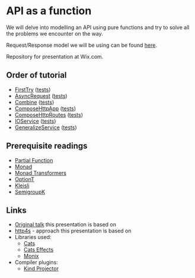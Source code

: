 # API as a function 

We will delve into modelling an API using pure functions and try to solve all the problems we encounter on the way.

Request/Response model we will be using can be found [here](/src/main/scala/other/Base.scala).

Repository for presentation at Wix.com.

## Order of tutorial

- [FirstTry](/src/main/scala/FirstTry.scala) ([tests](/src/test/scala/FirstTryTest.scala))
- [AsyncRequest](/src/main/scala/AsyncRequest.scala) ([tests](/src/test/scala/AsyncRequestTest.scala))
- [Combine](/src/main/scala/Combine.scala) ([tests](/src/test/scala/CombineTest.scala))
- [ComposeHttpApp](/src/main/scala/ComposeHttpApp.scala) ([tests](/src/test/scala/ComposeHttpAppTest.scala))
- [ComposeHttpRoutes](/src/main/scala/ComposeHttpRoutes.scala) ([tests](/src/test/scala/ComposeHttpRoutesTest.scala))
- [IOService](/src/main/scala/IOService.scala) ([tests](/src/test/scala/IOServiceTest.scala))
- [GeneralizeService](/src/main/scala/GeneralizeService.scala) ([tests](/src/test/scala/GeneralizeServiceTest.scala))

## Prerequisite readings

- [Partial Function](https://www.scala-lang.org/api/current/scala/PartialFunction.html)
- [Monad](https://typelevel.org/cats/typeclasses/monad.html)
- [Monad Transformers](http://eed3si9n.com/herding-cats/monad-transfomers.html)
- [OptionT](https://typelevel.org/cats/datatypes/optiont.html)
- [Kleisli](https://typelevel.org/cats/datatypes/kleisli.html)
- [SemigroupK](https://typelevel.org/cats/typeclasses/semigroupk.html)

## Links

- [Original talk](https://www.youtube.com/watch?v=urdtmx4h5LE) this presentation is based on 
- [http4s](https://http4s.org/) - approach this presentation is based on
- Libraries used:
  - [Cats](https://typelevel.org/cats/typeclasses.html)
  - [Cats Effects](https://typelevel.org/cats-effect/datatypes/)
  - [Monix](https://monix.io/)
- Compiler plugins:
  - [Kind Projector](https://github.com/non/kind-projector)
  
